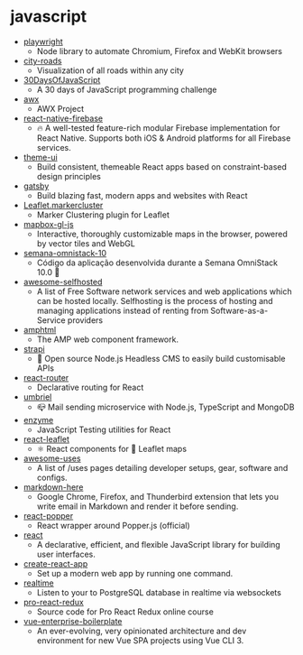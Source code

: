 # javascript
- [playwright](https://github.com/microsoft/playwright)
  - Node library to automate Chromium, Firefox and WebKit browsers
- [city-roads](https://github.com/anvaka/city-roads)
  - Visualization of all roads within any city
- [30DaysOfJavaScript](https://github.com/Asabeneh/30DaysOfJavaScript)
  - A 30 days of JavaScript programming challenge
- [awx](https://github.com/ansible/awx)
  - AWX Project
- [react-native-firebase](https://github.com/invertase/react-native-firebase)
  - 🔥 A well-tested feature-rich modular Firebase implementation for React Native. Supports both iOS & Android platforms for all Firebase services.
- [theme-ui](https://github.com/system-ui/theme-ui)
  - Build consistent, themeable React apps based on constraint-based design principles
- [gatsby](https://github.com/gatsbyjs/gatsby)
  - Build blazing fast, modern apps and websites with React
- [Leaflet.markercluster](https://github.com/Leaflet/Leaflet.markercluster)
  - Marker Clustering plugin for Leaflet
- [mapbox-gl-js](https://github.com/mapbox/mapbox-gl-js)
  - Interactive, thoroughly customizable maps in the browser, powered by vector tiles and WebGL
- [semana-omnistack-10](https://github.com/Rocketseat/semana-omnistack-10)
  - Código da aplicação desenvolvida durante a Semana OmniStack 10.0 🚀
- [awesome-selfhosted](https://github.com/awesome-selfhosted/awesome-selfhosted)
  - A list of Free Software network services and web applications which can be hosted locally. Selfhosting is the process of hosting and managing applications instead of renting from Software-as-a-Service providers
- [amphtml](https://github.com/ampproject/amphtml)
  - The AMP web component framework.
- [strapi](https://github.com/strapi/strapi)
  - 🚀 Open source Node.js Headless CMS to easily build customisable APIs
- [react-router](https://github.com/ReactTraining/react-router)
  - Declarative routing for React
- [umbriel](https://github.com/Rocketseat/umbriel)
  - 📪 Mail sending microservice with Node.js, TypeScript and MongoDB
- [enzyme](https://github.com/airbnb/enzyme)
  - JavaScript Testing utilities for React
- [react-leaflet](https://github.com/PaulLeCam/react-leaflet)
  - ⚛️ React components for 🍃 Leaflet maps
- [awesome-uses](https://github.com/wesbos/awesome-uses)
  - A list of /uses pages detailing developer setups, gear, software and configs.
- [markdown-here](https://github.com/adam-p/markdown-here)
  - Google Chrome, Firefox, and Thunderbird extension that lets you write email in Markdown and render it before sending.
- [react-popper](https://github.com/popperjs/react-popper)
  - React wrapper around Popper.js (official)
- [react](https://github.com/facebook/react)
  - A declarative, efficient, and flexible JavaScript library for building user interfaces.
- [create-react-app](https://github.com/facebook/create-react-app)
  - Set up a modern web app by running one command.
- [realtime](https://github.com/supabase/realtime)
  - Listen to your to PostgreSQL database in realtime via websockets
- [pro-react-redux](https://github.com/Juriy/pro-react-redux)
  - Source code for Pro React Redux online course
- [vue-enterprise-boilerplate](https://github.com/chrisvfritz/vue-enterprise-boilerplate)
  - An ever-evolving, very opinionated architecture and dev environment for new Vue SPA projects using Vue CLI 3.
